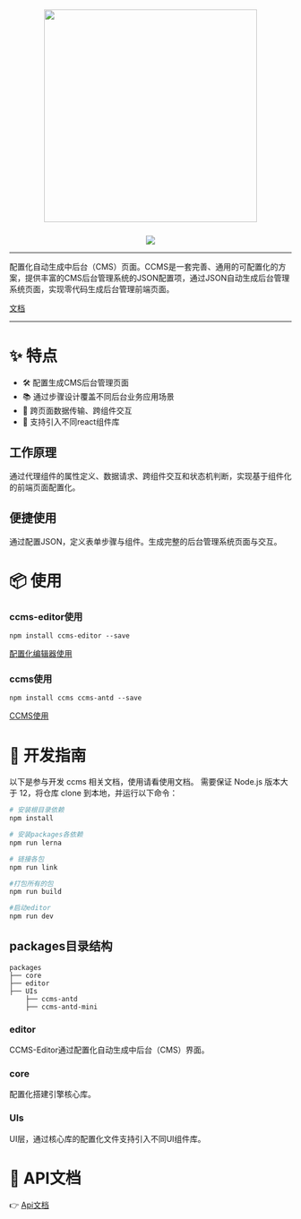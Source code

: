 <div align="center">
    <img width="380" style="padding:10px 20px;" src="https://img13.360buyimg.com/imagetools/jfs/t1/194413/17/21815/10950/62442cb8Eabdd69af/3fab4136c307f89b.png">

![](https://img.shields.io/badge/license-MIT-blue)
</div>
<hr/>
配置化自动生成中后台（CMS）页面。CCMS是一套完善、通用的可配置化的方案，提供丰富的CMS后台管理系统的JSON配置项，通过JSON自动生成后台管理系统页面，实现零代码生成后台管理前端页面。

[文档](https://oriondoc.jd.com/)
<!-- [CCMS使用](http://ccms-home-5395.preview-pf.jd.com/docs) | -->
<!-- [配置化编辑器](http://ccms-home-5395.preview-pf.jd.com/editor)   -->
<hr/>

# ✨  特点
- 🛠️ 配置生成CMS后台管理页面
- 📚 通过步骤设计覆盖不同后台业务应用场景
- 🏹 跨页面数据传输、跨组件交互
- 🎏 支持引入不同react组件库

## 工作原理
通过代理组件的属性定义、数据请求、跨组件交互和状态机判断，实现基于组件化的前端页面配置化。

## 便捷使用
通过配置JSON，定义表单步骤与组件。生成完整的后台管理系统页面与交互。

# 📦 使用
### ccms-editor使用
```
npm install ccms-editor --save
```
[配置化编辑器使用](https://www.npmjs.com/package/ccms-editor)
### ccms使用
```
npm install ccms ccms-antd --save
```

[CCMS使用](https://www.npmjs.com/package/ccms)
# 📔  开发指南
以下是参与开发 ccms 相关文档，使用请看使用文档。
需要保证 Node.js 版本大于 12，将仓库 clone 到本地，并运行以下命令：

```sh
# 安装根目录依赖
npm install

# 安装packages各依赖
npm run lerna

# 链接各包
npm run link

#打包所有的包
npm run build

#启动editor
npm run dev

```
## packages目录结构

```tree
packages
├── core
├── editor
├── UIs
    ├── ccms-antd
    ├── ccms-antd-mini
```
### editor

CCMS-Editor通过配置化自动生成中后台（CMS）界面。

### core

配置化搭建引擎核心库。

### UIs

UI层，通过核心库的配置化文件支持引入不同UI组件库。

# 📖 API文档
👉 [Api文档]

[Api文档]:https://oriondoc.jd.com/



